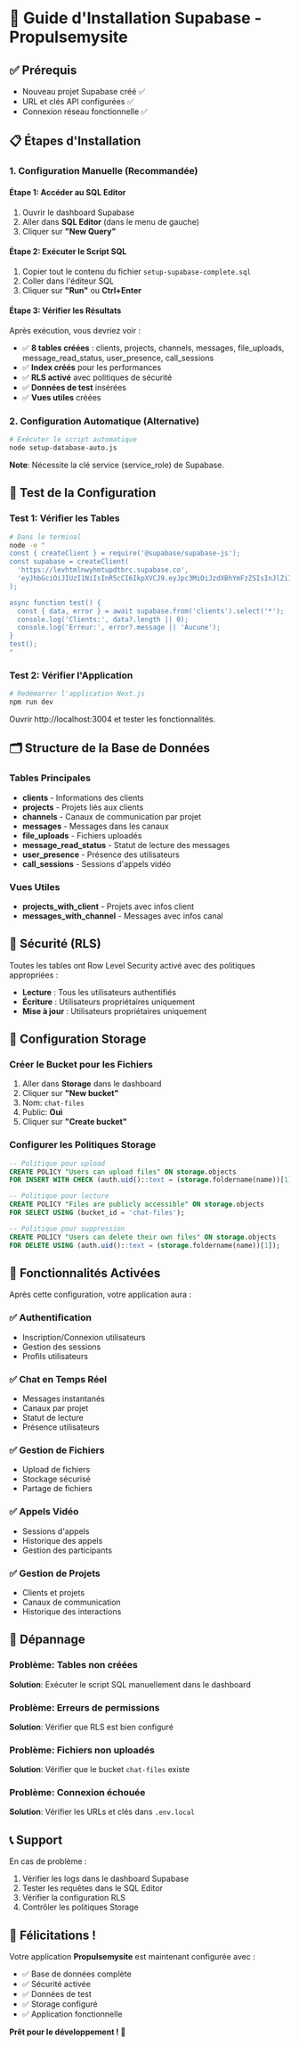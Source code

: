 # 🚀 Guide d'Installation Supabase - Propulsemysite

## ✅ Prérequis
- Nouveau projet Supabase créé ✅
- URL et clés API configurées ✅
- Connexion réseau fonctionnelle ✅

## 📋 Étapes d'Installation

### 1. Configuration Manuelle (Recommandée)

#### Étape 1: Accéder au SQL Editor
1. Ouvrir le dashboard Supabase
2. Aller dans **SQL Editor** (dans le menu de gauche)
3. Cliquer sur **"New Query"**

#### Étape 2: Exécuter le Script SQL
1. Copier tout le contenu du fichier `setup-supabase-complete.sql`
2. Coller dans l'éditeur SQL
3. Cliquer sur **"Run"** ou **Ctrl+Enter**

#### Étape 3: Vérifier les Résultats
Après exécution, vous devriez voir :
- ✅ **8 tables créées** : clients, projects, channels, messages, file_uploads, message_read_status, user_presence, call_sessions
- ✅ **Index créés** pour les performances
- ✅ **RLS activé** avec politiques de sécurité
- ✅ **Données de test** insérées
- ✅ **Vues utiles** créées

### 2. Configuration Automatique (Alternative)

```bash
# Exécuter le script automatique
node setup-database-auto.js
```

**Note**: Nécessite la clé service (service_role) de Supabase.

## 🧪 Test de la Configuration

### Test 1: Vérifier les Tables
```bash
# Dans le terminal
node -e "
const { createClient } = require('@supabase/supabase-js');
const supabase = createClient(
  'https://levhtmlnwyhmtupdtbrc.supabase.co',
  'eyJhbGciOiJIUzI1NiIsInR5cCI6IkpXVCJ9.eyJpc3MiOiJzdXBhYmFzZSIsInJlZiI6Imxldmh0bWxud3lobXR1cGR0YnJjIiwicm9sZSI6ImFub24iLCJpYXQiOjE3NTE4Mzk0NzcsImV4cCI6MjA2NzQxNTQ3N30.BSBhyHGTtvtPkcbyhVFM-KNE5Dhfk9a6bYGdgpHzk1c'
);

async function test() {
  const { data, error } = await supabase.from('clients').select('*');
  console.log('Clients:', data?.length || 0);
  console.log('Erreur:', error?.message || 'Aucune');
}
test();
"
```

### Test 2: Vérifier l'Application
```bash
# Redémarrer l'application Next.js
npm run dev
```

Ouvrir http://localhost:3004 et tester les fonctionnalités.

## 🗂️ Structure de la Base de Données

### Tables Principales
- **clients** - Informations des clients
- **projects** - Projets liés aux clients
- **channels** - Canaux de communication par projet
- **messages** - Messages dans les canaux
- **file_uploads** - Fichiers uploadés
- **message_read_status** - Statut de lecture des messages
- **user_presence** - Présence des utilisateurs
- **call_sessions** - Sessions d'appels vidéo

### Vues Utiles
- **projects_with_client** - Projets avec infos client
- **messages_with_channel** - Messages avec infos canal

## 🔐 Sécurité (RLS)

Toutes les tables ont Row Level Security activé avec des politiques appropriées :
- **Lecture** : Tous les utilisateurs authentifiés
- **Écriture** : Utilisateurs propriétaires uniquement
- **Mise à jour** : Utilisateurs propriétaires uniquement

## 🚀 Configuration Storage

### Créer le Bucket pour les Fichiers
1. Aller dans **Storage** dans le dashboard
2. Cliquer sur **"New bucket"**
3. Nom: `chat-files`
4. Public: **Oui**
5. Cliquer sur **"Create bucket"**

### Configurer les Politiques Storage
```sql
-- Politique pour upload
CREATE POLICY "Users can upload files" ON storage.objects
FOR INSERT WITH CHECK (auth.uid()::text = (storage.foldername(name))[1]);

-- Politique pour lecture
CREATE POLICY "Files are publicly accessible" ON storage.objects
FOR SELECT USING (bucket_id = 'chat-files');

-- Politique pour suppression
CREATE POLICY "Users can delete their own files" ON storage.objects
FOR DELETE USING (auth.uid()::text = (storage.foldername(name))[1]);
```

## 🎯 Fonctionnalités Activées

Après cette configuration, votre application aura :

### ✅ Authentification
- Inscription/Connexion utilisateurs
- Gestion des sessions
- Profils utilisateurs

### ✅ Chat en Temps Réel
- Messages instantanés
- Canaux par projet
- Statut de lecture
- Présence utilisateurs

### ✅ Gestion de Fichiers
- Upload de fichiers
- Stockage sécurisé
- Partage de fichiers

### ✅ Appels Vidéo
- Sessions d'appels
- Historique des appels
- Gestion des participants

### ✅ Gestion de Projets
- Clients et projets
- Canaux de communication
- Historique des interactions

## 🔧 Dépannage

### Problème: Tables non créées
**Solution**: Exécuter le script SQL manuellement dans le dashboard

### Problème: Erreurs de permissions
**Solution**: Vérifier que RLS est bien configuré

### Problème: Fichiers non uploadés
**Solution**: Vérifier que le bucket `chat-files` existe

### Problème: Connexion échouée
**Solution**: Vérifier les URLs et clés dans `.env.local`

## 📞 Support

En cas de problème :
1. Vérifier les logs dans le dashboard Supabase
2. Tester les requêtes dans le SQL Editor
3. Vérifier la configuration RLS
4. Contrôler les politiques Storage

## 🎉 Félicitations !

Votre application **Propulsemysite** est maintenant configurée avec :
- ✅ Base de données complète
- ✅ Sécurité activée
- ✅ Données de test
- ✅ Storage configuré
- ✅ Application fonctionnelle

**Prêt pour le développement ! 🚀** 